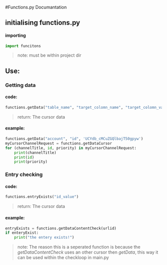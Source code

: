 #Functions.py Documantation

## initialising functions.py

#### importing

```python
import funcitons
```
> note: must be within project dir

## Use:

### Getting data

#### code:
```python
functions.getData("table_name", "target_colomn_name", "target_colomn_value")
```
> return: The cursor data

#### example:
```python
functions.getData("account", "id", 'UCYdb_cMCuZGQlbajT50gpyw')
myCursorChannelRequest = functions.getDataCursor
for (channelTitle, id, priority) in myCursorChannelRequest:
	print(channelTitle)
	print(id)
	print(priority)
```

### Entry checking

#### code:
```python
functions.entryExists("id_value")
```
> return: The cursor data

#### example:
```python
entryExists = functions.getDataContentCheck(urlid)
if enteryExist:
	print("the entery exists!")
```
> note: The reason this is a seperated function is because the *getDataContentCheck* uses an other cursor then *getData*, this way it can be used within the checkloop in main.py